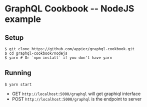 GraphQL Cookbook -- NodeJS example
======

## Setup

```
$ git clone https://github.com/appier/graphql-cookbook.git
$ cd graphql-cookbook/nodejs
$ yarn # Or `npm install` if you don't have yarn
```

## Running

```
$ yarn start
```

* GET `http://localhost:5000/graphql` will get graphiql interface
* POST `http://localhost:5000/graphql` is the endpoint to server
